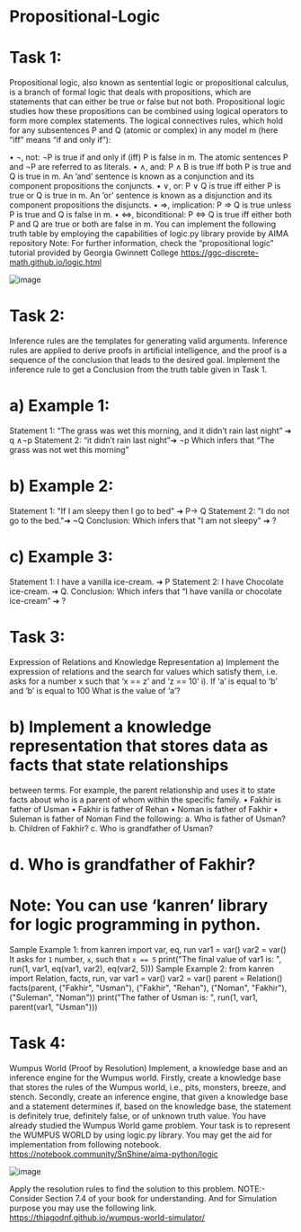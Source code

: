 # Propositional-Logic


# Task 1:
Propositional logic, also known as sentential logic or propositional calculus, is a branch of formal
logic that deals with propositions, which are statements that can either be true or false but not
both. Propositional logic studies how these propositions can be combined using logical operators
to form more complex statements.
The logical connectives rules, which hold for any subsentences P and Q (atomic or complex) in
any model m (here “iff” means “if and only if”):


• ¬, not: ¬P is true if and only if (iff) P is false in m. The atomic sentences P and ¬P are
referred to as literals.
• ∧, and: P ∧ B is true iff both P is true and Q is true in m. An ’and’ sentence is known as a
conjunction and its component propositions the conjuncts.
• ∨, or: P ∨ Q is true iff either P is true or Q is true in m. An ’or’ sentence is known as a
disjunction and its component propositions the disjuncts.
• ⇒, implication: P ⇒ Q is true unless P is true and Q is false in m.
• ⇔, biconditional: P ⇔ Q is true iff either both P and Q are true or both are false in m.
You can implement the following truth table by employing the capabilities of logic.py library
provide by AIMA repository
Note: For further information, check the “propositional logic” tutorial provided by Georgia
Gwinnett College
https://ggc-discrete-math.github.io/logic.html

![image](https://github.com/rohit546/Propositional-Logic/assets/100420859/a9c96bb0-5186-4bac-b167-0c47d7a4372f)

# Task 2:
Inference rules are the templates for generating valid arguments. Inference rules are applied to
derive proofs in artificial intelligence, and the proof is a sequence of the conclusion that leads to
the desired goal.
Implement the inference rule to get a Conclusion from the truth table given in Task 1.
# a) Example 1:
Statement 1: “The grass was wet this morning, and it didn’t rain last night” ➔ q ∧¬p
Statement 2: “it didn’t rain last night”➔ ¬p
Which infers that “The grass was not wet this morning”
# b) Example 2:
Statement 1: "If I am sleepy then I go to bed" ➔ P→ Q
Statement 2: "I do not go to the bed."➔ ~Q
Conclusion: Which infers that "I am not sleepy" ➔ ?
# c) Example 3:
Statement 1: I have a vanilla ice-cream. ➔ P
Statement 2: I have Chocolate ice-cream. ➔ Q.
Conclusion: Which infers that “I have vanilla or chocolate ice-cream” ➔ ?

# Task 3:
Expression of Relations and Knowledge Representation
a) Implement the expression of relations and the search for values which satisfy them,
i.e. asks for a number x such that ‘x == z’ and ‘z == 10’
i). If ‘a’ is equal to ‘b’ and ‘b’ is equal to 100
What is the value of ‘a’?
# b) Implement a knowledge representation that stores data as facts that state relationships
between terms. For example, the parent relationship and uses it to state facts about who is a
parent of whom within the specific family.
• Fakhir is father of Usman
• Fakhir is father of Rehan
• Noman is father of Fakhir
• Suleman is father of Noman
Find the following:
a. Who is father of Usman?
b. Children of Fakhir?
c. Who is grandfather of Usman?


# d. Who is grandfather of Fakhir?

# Note: You can use ‘kanren’ library for logic programming in python.
Sample Example 1:
from kanren import var, eq, run
var1 = var()
var2 = var()
It asks for `1` number, `x`, such that `x == 5`
print("The final value of var1 is: ", run(1, var1, eq(var1, var2), eq(var2, 5)))
Sample Example 2:
from kanren import Relation, facts, run, var
var1 = var()
var2 = var()
parent = Relation()
facts(parent, ("Fakhir", "Usman"), ("Fakhir", "Rehan"), ("Noman", "Fakhir"), ("Suleman",
"Noman"))
print("The father of Usman is: ", run(1, var1, parent(var1, "Usman")))

# Task 4:
Wumpus World (Proof by Resolution)
Implement, a knowledge base and an inference engine for the Wumpus world. Firstly, create
a knowledge base that stores the rules of the Wumpus world, i.e., pits, monsters, breeze, and
stench. Secondly, create an inference engine, that given a knowledge base and a statement
determines if, based on the knowledge base, the statement is definitely true, definitely false,
or of unknown truth value.
You have already studied the Wumpus World game problem. Your task is to represent the WUMPUS
WORLD by using logic.py library. You may get the aid for implementation from following notebook.
https://notebook.community/SnShine/aima-python/logic

![image](https://github.com/rohit546/Propositional-Logic/assets/100420859/4e8c25a4-8349-49d2-a7f9-454c52b1ce99)

Apply the resolution rules to find the solution to this problem.
NOTE:- Consider Section 7.4 of your book for understanding. And for Simulation purpose you may
use the following link. https://thiagodnf.github.io/wumpus-world-simulator/
